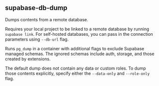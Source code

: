 ## supabase-db-dump

Dumps contents from a remote database.

Requires your local project to be linked to a remote database by running `supabase link`. For self-hosted databases, you can pass in the connection parameters using `--db-url` flag.

Runs `pg_dump` in a container with additional flags to exclude Supabase managed schemas. The ignored schemas include auth, storage, and those created by extensions.

The default dump does not contain any data or custom roles. To dump those contents explicitly, specify either the `--data-only` and `--role-only` flag.

